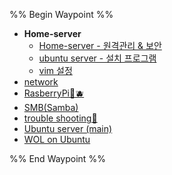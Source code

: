%% Begin Waypoint %%
- **Home-server**
	- [Home-server - 원격관리 & 보안](./Home-server/Home-server%20-%20%EC%9B%90%EA%B2%A9%EA%B4%80%EB%A6%AC%20&%20%EB%B3%B4%EC%95%88.md)
	- [ubuntu server - 설치 프로그램](./Home-server/ubuntu%20server%20-%20%EC%84%A4%EC%B9%98%20%ED%94%84%EB%A1%9C%EA%B7%B8%EB%9E%A8.md)
	- [vim 설정](./Home-server/vim%20%EC%84%A4%EC%A0%95.md)
- [network](./network.md)
- [RasberryPi🍓🫐](./RasberryPi%F0%9F%8D%93%F0%9F%AB%90.md)
- [SMB(Samba)](./SMB(Samba).md)
- [trouble shooting🔫](./trouble%20shooting%F0%9F%94%AB.md)
- [Ubuntu server (main)](./Ubuntu%20server%20(main).md)
- [WOL on Ubuntu](./WOL%20on%20Ubuntu.md)

%% End Waypoint %%
